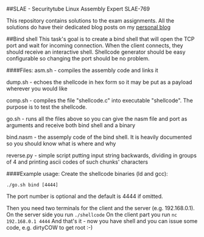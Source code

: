 ##SLAE - Securitytube Linux Assembly Expert SLAE-769

This repository contains solutions to the exam assignments.
All the solutions do have their dedicated blog posts on my [personal blog](https://chesteroni.blogspot.com)

##Bind shell
This task's goal is to create a bind shell that will open the TCP port and wait for incoming connection. When the client connects, they should receive an interactive shell.
Shellcode generator should be easy configurable so changing the port should be no problem.

####Files:
asm.sh - compiles the assembly code and links it

dump.sh - echoes the shellcode in hex form so it may be put as a payload wherever you would like

comp.sh - compiles the file "shellcode.c" into executable "shellcode". The purpose is to test the shellcode.

go.sh - runs all the files above so you can give the nasm file and port as arguments and receive both bind shell and a binary

bind.nasm - the assemply code of the bind shell. It is heavily documented so you should know what is where and why

reverse.py - simple script putting input string backwards, dividing in groups of 4 and printing ascii codes of such chunks' characters

####Example usage:
Create the shellcode binaries (ld and gcc):
```
./go.sh bind [4444]
```
The port number is optional and the default is 4444 if omitted.

Then you need two terminals for the client and the server (e.g. 192.168.0.1). On the server side you run `./shellcode`
On the client part you run `nc 192.168.0.1 4444`
And that's it - now you have shell and you can issue some code, e.g. dirtyCOW to get root :-)

